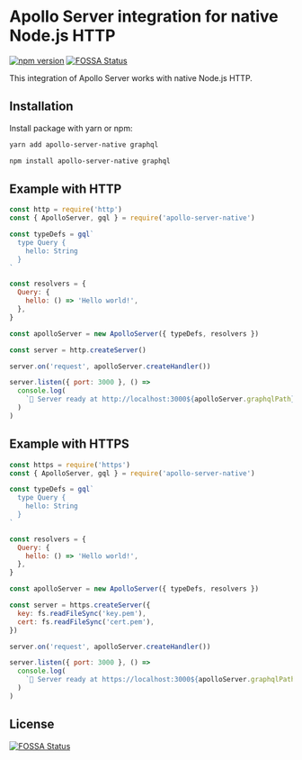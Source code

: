# Apollo Server integration for native Node.js HTTP

[![npm version](https://badge.fury.io/js/apollo-server-native.svg)](https://badge.fury.io/js/apollo-server-native)
[![FOSSA Status](https://app.fossa.io/api/projects/git%2Bgithub.com%2Fadnsio%2Fapollo-server-native.svg?type=shield)](https://app.fossa.io/projects/git%2Bgithub.com%2Fadnsio%2Fapollo-server-native?ref=badge_shield)

This integration of Apollo Server works with native Node.js HTTP.

## Installation

Install package with yarn or npm:

```sh
yarn add apollo-server-native graphql
```

```sh
npm install apollo-server-native graphql
```

## Example with HTTP

```js
const http = require('http')
const { ApolloServer, gql } = require('apollo-server-native')

const typeDefs = gql`
  type Query {
    hello: String
  }
`

const resolvers = {
  Query: {
    hello: () => 'Hello world!',
  },
}

const apolloServer = new ApolloServer({ typeDefs, resolvers })

const server = http.createServer()

server.on('request', apolloServer.createHandler())

server.listen({ port: 3000 }, () =>
  console.log(
    `🚀 Server ready at http://localhost:3000${apolloServer.graphqlPath}`
  )
)
```

## Example with HTTPS

```js
const https = require('https')
const { ApolloServer, gql } = require('apollo-server-native')

const typeDefs = gql`
  type Query {
    hello: String
  }
`

const resolvers = {
  Query: {
    hello: () => 'Hello world!',
  },
}

const apolloServer = new ApolloServer({ typeDefs, resolvers })

const server = https.createServer({
  key: fs.readFileSync('key.pem'),
  cert: fs.readFileSync('cert.pem'),
})

server.on('request', apolloServer.createHandler())

server.listen({ port: 3000 }, () =>
  console.log(
    `🚀 Server ready at https://localhost:3000${apolloServer.graphqlPath}`
  )
)
```


## License
[![FOSSA Status](https://app.fossa.io/api/projects/git%2Bgithub.com%2Fadnsio%2Fapollo-server-native.svg?type=large)](https://app.fossa.io/projects/git%2Bgithub.com%2Fadnsio%2Fapollo-server-native?ref=badge_large)